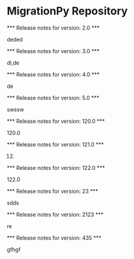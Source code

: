 # MigrationPy Repository

*** Release notes for version: 2.0 ***

deded

*** Release notes for version: 3.0 ***

dl,de

*** Release notes for version: 4.0 ***

de

*** Release notes for version: 5.0 ***

swssw

*** Release notes for version: 120.0 ***

120.0

*** Release notes for version: 121.0 ***

12.

*** Release notes for version: 122.0 ***

122.0

*** Release notes for version: 23 ***

sdds

*** Release notes for version: 2123 ***

re

*** Release notes for version: 435 ***

gfhgf